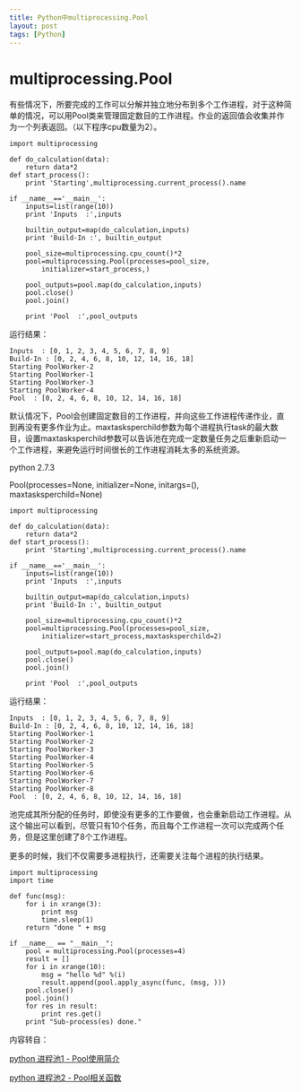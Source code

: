 ```yaml
---
title: Python中multiprocessing.Pool
layout: post
tags: [Python]
---
```



# multiprocessing.Pool
有些情况下，所要完成的工作可以分解并独立地分布到多个工作进程，对于这种简单的情况，可以用Pool类来管理固定数目的工作进程。作业的返回值会收集并作为一个列表返回。（以下程序cpu数量为2）。

```
import multiprocessing

def do_calculation(data):
    return data*2
def start_process():
    print 'Starting',multiprocessing.current_process().name

if __name__=='__main__':
    inputs=list(range(10))
    print 'Inputs  :',inputs

    builtin_output=map(do_calculation,inputs)
    print 'Build-In :', builtin_output

    pool_size=multiprocessing.cpu_count()*2
    pool=multiprocessing.Pool(processes=pool_size,
        initializer=start_process,)

    pool_outputs=pool.map(do_calculation,inputs)
    pool.close()
    pool.join()

    print 'Pool  :',pool_outputs
```
运行结果：
```
Inputs  : [0, 1, 2, 3, 4, 5, 6, 7, 8, 9]
Build-In : [0, 2, 4, 6, 8, 10, 12, 14, 16, 18]
Starting PoolWorker-2
Starting PoolWorker-1
Starting PoolWorker-3
Starting PoolWorker-4
Pool  : [0, 2, 4, 6, 8, 10, 12, 14, 16, 18]
```

默认情况下，Pool会创建固定数目的工作进程，并向这些工作进程传递作业，直到再没有更多作业为止。maxtasksperchild参数为每个进程执行task的最大数目，设置maxtasksperchild参数可以告诉池在完成一定数量任务之后重新启动一个工作进程，来避免运行时间很长的工作进程消耗太多的系统资源。

python 2.7.3 

Pool(processes=None, initializer=None, initargs=(), maxtasksperchild=None)

```
import multiprocessing

def do_calculation(data):
    return data*2
def start_process():
    print 'Starting',multiprocessing.current_process().name

if __name__=='__main__':
    inputs=list(range(10))
    print 'Inputs  :',inputs

    builtin_output=map(do_calculation,inputs)
    print 'Build-In :', builtin_output

    pool_size=multiprocessing.cpu_count()*2
    pool=multiprocessing.Pool(processes=pool_size,
        initializer=start_process,maxtasksperchild=2)

    pool_outputs=pool.map(do_calculation,inputs)
    pool.close()
    pool.join()

    print 'Pool  :',pool_outputs
```
运行结果：
```
Inputs  : [0, 1, 2, 3, 4, 5, 6, 7, 8, 9]
Build-In : [0, 2, 4, 6, 8, 10, 12, 14, 16, 18]
Starting PoolWorker-1
Starting PoolWorker-2
Starting PoolWorker-3
Starting PoolWorker-4
Starting PoolWorker-5
Starting PoolWorker-6
Starting PoolWorker-7
Starting PoolWorker-8
Pool  : [0, 2, 4, 6, 8, 10, 12, 14, 16, 18]
```

池完成其所分配的任务时，即使没有更多的工作要做，也会重新启动工作进程。从这个输出可以看到，尽管只有10个任务，而且每个工作进程一次可以完成两个任务，但是这里创建了8个工作进程。
 

更多的时候，我们不仅需要多进程执行，还需要关注每个进程的执行结果。

```
import multiprocessing
import time

def func(msg):
    for i in xrange(3):
        print msg
        time.sleep(1)
    return "done " + msg

if __name__ == "__main__":
    pool = multiprocessing.Pool(processes=4)
    result = []
    for i in xrange(10):
        msg = "hello %d" %(i)
        result.append(pool.apply_async(func, (msg, )))
    pool.close()
    pool.join()
    for res in result:
        print res.get()
    print "Sub-process(es) done."
```

内容转自：

[python 进程池1 - Pool使用简介](http://www.cnblogs.com/congbo/archive/2012/08/23/2652433.html)

[python 进程池2 - Pool相关函数](http://www.cnblogs.com/congbo/archive/2012/08/23/2652490.html)